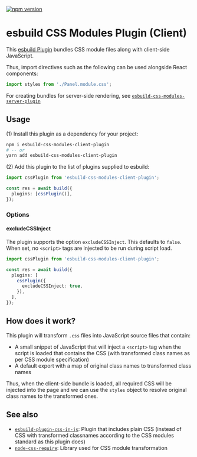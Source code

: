 [![npm version](https://badge.fury.io/js/esbuild-css-modules-client-plugin.svg)](https://badge.fury.io/js/esbuild-css-modules-client-plugin)

# esbuild CSS Modules Plugin (Client)

This [esbuild Plugin](https://esbuild.github.io/plugins/) bundles CSS module files along with client-side JavaScript.

Thus, import directives such as the following can be used alongside React components:

```typescript
import styles from './Panel.module.css';
```

For creating bundles for server-side rendering, see [`esbuild-css-modules-server-plugin`](https://www.npmjs.com/package/esbuild-css-modules-server-plugin)

## Usage

(1) Install this plugin as a dependency for your project:

```sh
npm i esbuild-css-modules-client-plugin
# -- or
yarn add esbuild-css-modules-client-plugin
```

(2) Add this plugin to the list of plugins supplied to esbuild:

```typescript
import cssPlugin from 'esbuild-css-modules-client-plugin';

const res = await build({
  plugins: [cssPlugin()],
});
```

### Options

#### excludeCSSInject

The plugin supports the option `excludeCSSInject`. This defaults to `false`. When set, no `<script>` tags are injected to be run during script load.

```typescript
import cssPlugin from 'esbuild-css-modules-client-plugin';

const res = await build({
  plugins: [
    cssPlugin({
      excludeCSSInject: true,
    }),
  ],
});
```

## How does it work?

This plugin will transform `.css` files into JavaScript source files that contain:

- A small snippet of JavaScript that will inject a `<script>` tag when the script is loaded that contains the CSS (with transformed class names as per CSS module specification)
- A default export with a map of original class names to transformed class names

Thus, when the client-side bundle is loaded, all required CSS will be injected into the page and we can use the `styles` object to resolve original class names to the transformed ones.

## See also

- [`esbuild-plugin-css-in-js`](https://github.com/karishmashuklaa/esbuild-plugin-css-in-js): Plugin that includes plain CSS (instead of CSS with transformed classnames according to the CSS modules standard as this plugin does)
- [`node-css-require`](https://www.npmjs.com/package/node-css-require): Library used for CSS module transformation
